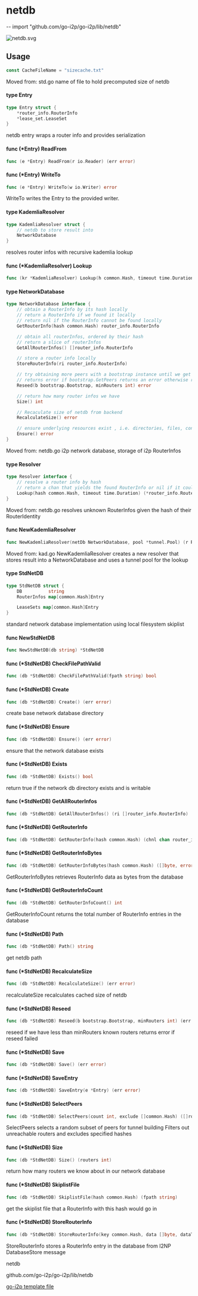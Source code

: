 # netdb
--
    import "github.com/go-i2p/go-i2p/lib/netdb"

![netdb.svg](netdb.svg)



## Usage

```go
const CacheFileName = "sizecache.txt"
```
Moved from: std.go name of file to hold precomputed size of netdb

#### type Entry

```go
type Entry struct {
	*router_info.RouterInfo
	*lease_set.LeaseSet
}
```

netdb entry wraps a router info and provides serialization

#### func (*Entry) ReadFrom

```go
func (e *Entry) ReadFrom(r io.Reader) (err error)
```

#### func (*Entry) WriteTo

```go
func (e *Entry) WriteTo(w io.Writer) error
```
WriteTo writes the Entry to the provided writer.

#### type KademliaResolver

```go
type KademliaResolver struct {
	// netdb to store result into
	NetworkDatabase
}
```

resolves router infos with recursive kademlia lookup

#### func (*KademliaResolver) Lookup

```go
func (kr *KademliaResolver) Lookup(h common.Hash, timeout time.Duration) (*router_info.RouterInfo, error)
```

#### type NetworkDatabase

```go
type NetworkDatabase interface {
	// obtain a RouterInfo by its hash locally
	// return a RouterInfo if we found it locally
	// return nil if the RouterInfo cannot be found locally
	GetRouterInfo(hash common.Hash) router_info.RouterInfo

	// obtain all routerInfos, ordered by their hash
	// return a slice of routerInfos
	GetAllRouterInfos() []router_info.RouterInfo

	// store a router info locally
	StoreRouterInfo(ri router_info.RouterInfo)

	// try obtaining more peers with a bootstrap instance until we get minRouters number of router infos
	// returns error if bootstrap.GetPeers returns an error otherwise returns nil
	Reseed(b bootstrap.Bootstrap, minRouters int) error

	// return how many router infos we have
	Size() int

	// Recaculate size of netdb from backend
	RecalculateSize() error

	// ensure underlying resources exist , i.e. directories, files, configs
	Ensure() error
}
```

Moved from: netdb.go i2p network database, storage of i2p RouterInfos

#### type Resolver

```go
type Resolver interface {
	// resolve a router info by hash
	// return a chan that yields the found RouterInfo or nil if it could not be found after timeout
	Lookup(hash common.Hash, timeout time.Duration) (*router_info.RouterInfo, error)
}
```

Moved from: netdb.go resolves unknown RouterInfos given the hash of their
RouterIdentity

#### func  NewKademliaResolver

```go
func NewKademliaResolver(netDb NetworkDatabase, pool *tunnel.Pool) (r Resolver)
```
Moved from: kad.go NewKademliaResolver creates a new resolver that stores result
into a NetworkDatabase and uses a tunnel pool for the lookup

#### type StdNetDB

```go
type StdNetDB struct {
	DB          string
	RouterInfos map[common.Hash]Entry

	LeaseSets map[common.Hash]Entry
}
```

standard network database implementation using local filesystem skiplist

#### func  NewStdNetDB

```go
func NewStdNetDB(db string) *StdNetDB
```

#### func (*StdNetDB) CheckFilePathValid

```go
func (db *StdNetDB) CheckFilePathValid(fpath string) bool
```

#### func (*StdNetDB) Create

```go
func (db *StdNetDB) Create() (err error)
```
create base network database directory

#### func (*StdNetDB) Ensure

```go
func (db *StdNetDB) Ensure() (err error)
```
ensure that the network database exists

#### func (*StdNetDB) Exists

```go
func (db *StdNetDB) Exists() bool
```
return true if the network db directory exists and is writable

#### func (*StdNetDB) GetAllRouterInfos

```go
func (db *StdNetDB) GetAllRouterInfos() (ri []router_info.RouterInfo)
```

#### func (*StdNetDB) GetRouterInfo

```go
func (db *StdNetDB) GetRouterInfo(hash common.Hash) (chnl chan router_info.RouterInfo)
```

#### func (*StdNetDB) GetRouterInfoBytes

```go
func (db *StdNetDB) GetRouterInfoBytes(hash common.Hash) ([]byte, error)
```
GetRouterInfoBytes retrieves RouterInfo data as bytes from the database

#### func (*StdNetDB) GetRouterInfoCount

```go
func (db *StdNetDB) GetRouterInfoCount() int
```
GetRouterInfoCount returns the total number of RouterInfo entries in the
database

#### func (*StdNetDB) Path

```go
func (db *StdNetDB) Path() string
```
get netdb path

#### func (*StdNetDB) RecalculateSize

```go
func (db *StdNetDB) RecalculateSize() (err error)
```
recalculateSize recalculates cached size of netdb

#### func (*StdNetDB) Reseed

```go
func (db *StdNetDB) Reseed(b bootstrap.Bootstrap, minRouters int) (err error)
```
reseed if we have less than minRouters known routers returns error if reseed
failed

#### func (*StdNetDB) Save

```go
func (db *StdNetDB) Save() (err error)
```

#### func (*StdNetDB) SaveEntry

```go
func (db *StdNetDB) SaveEntry(e *Entry) (err error)
```

#### func (*StdNetDB) SelectPeers

```go
func (db *StdNetDB) SelectPeers(count int, exclude []common.Hash) ([]router_info.RouterInfo, error)
```
SelectPeers selects a random subset of peers for tunnel building Filters out
unreachable routers and excludes specified hashes

#### func (*StdNetDB) Size

```go
func (db *StdNetDB) Size() (routers int)
```
return how many routers we know about in our network database

#### func (*StdNetDB) SkiplistFile

```go
func (db *StdNetDB) SkiplistFile(hash common.Hash) (fpath string)
```
get the skiplist file that a RouterInfo with this hash would go in

#### func (*StdNetDB) StoreRouterInfo

```go
func (db *StdNetDB) StoreRouterInfo(key common.Hash, data []byte, dataType byte) error
```
StoreRouterInfo stores a RouterInfo entry in the database from I2NP
DatabaseStore message



netdb 

github.com/go-i2p/go-i2p/lib/netdb

[go-i2p template file](/template.md)
